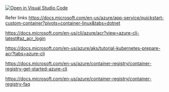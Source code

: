 [![Open in Visual Studio Code](https://classroom.github.com/assets/open-in-vscode-f059dc9a6f8d3a56e377f745f24479a46679e63a5d9fe6f495e02850cd0d8118.svg)](https://classroom.github.com/online_ide?assignment_repo_id=5490962&assignment_repo_type=AssignmentRepo)

Refer  links
https://docs.microsoft.com/en-us/azure/app-service/quickstart-custom-container?pivots=container-linux&tabs=dotnet

https://docs.microsoft.com/en-us/cli/azure/acr?view=azure-cli-latest#az_acr_login

https://docs.microsoft.com/en-us/azure/aks/tutorial-kubernetes-prepare-acr?tabs=azure-cli

https://docs.microsoft.com/en-us/azure/container-registry/container-registry-get-started-azure-cli

https://docs.microsoft.com/en-us/azure/container-registry/container-registry-faq
